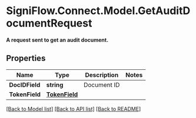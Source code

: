 # SigniFlow.Connect.Model.GetAuditDocumentRequest
#### A request sent to get an audit document.

## Properties

Name | Type | Description | Notes
------------ | ------------- | ------------- | -------------
**DocIDField** | **string** | Document ID | 
**TokenField** | [**TokenField**](TokenField.md) |  | 

[[Back to Model list]](../README.md#documentation-for-models) [[Back to API list]](../README.md#documentation-for-api-endpoints) [[Back to README]](../README.md)

